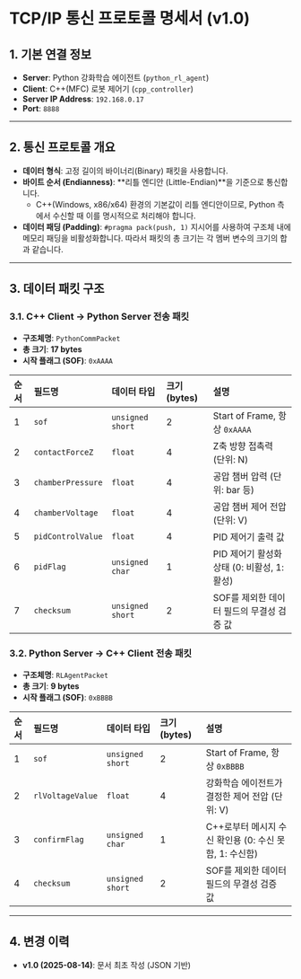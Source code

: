 # TCP/IP 통신 프로토콜 명세서 (v1.0)

## 1. 기본 연결 정보

- **Server**: Python 강화학습 에이전트 (`python_rl_agent`)
- **Client**: C++(MFC) 로봇 제어기 (`cpp_controller`)
- **Server IP Address**: `192.168.0.17`
- **Port**: `8888`

---

## 2. 통신 프로토콜 개요

- **데이터 형식**: 고정 길이의 바이너리(Binary) 패킷을 사용합니다.
- **바이트 순서 (Endianness)**: **리틀 엔디안 (Little-Endian)**을 기준으로 통신합니다.
  - C++(Windows, x86/x64) 환경의 기본값이 리틀 엔디안이므로, Python 측에서 수신할 때 이를 명시적으로 처리해야 합니다.
- **데이터 패딩 (Padding)**: `#pragma pack(push, 1)` 지시어를 사용하여 구조체 내에 메모리 패딩을 비활성화합니다. 따라서 패킷의 총 크기는 각 멤버 변수의 크기의 합과 같습니다.

---

## 3. 데이터 패킷 구조

### 3.1. C++ Client → Python Server 전송 패킷

- **구조체명**: `PythonCommPacket`
- **총 크기**: **17 bytes**
- **시작 플래그 (SOF)**: `0xAAAA`

| 순서 | 필드명             | 데이터 타입        | 크기 (bytes) | 설명                                   |
| :--- | :----------------- | :----------------- | :----------- | :------------------------------------- |
| 1    | `sof`              | `unsigned short`   | 2            | Start of Frame, 항상 `0xAAAA`          |
| 2    | `contactForceZ`    | `float`            | 4            | Z축 방향 접촉력 (단위: N)              |
| 3    | `chamberPressure`  | `float`            | 4            | 공압 챔버 압력 (단위: bar 등)          |
| 4    | `chamberVoltage`   | `float`            | 4            | 공압 챔버 제어 전압 (단위: V)          |
| 5    | `pidControlValue`  | `float`            | 4            | PID 제어기 출력 값                     |
| 6    | `pidFlag`          | `unsigned char`    | 1            | PID 제어기 활성화 상태 (0: 비활성, 1: 활성) |
| 7    | `checksum`         | `unsigned short`   | 2            | SOF를 제외한 데이터 필드의 무결성 검증 값 |

### 3.2. Python Server → C++ Client 전송 패킷

- **구조체명**: `RLAgentPacket`
- **총 크기**: **9 bytes**
- **시작 플래그 (SOF)**: `0xBBBB`

| 순서 | 필드명           | 데이터 타입      | 크기 (bytes) | 설명                                      |
| :--- | :--------------- | :--------------- | :----------- | :---------------------------------------- |
| 1    | `sof`            | `unsigned short` | 2            | Start of Frame, 항상 `0xBBBB`             |
| 2    | `rlVoltageValue` | `float`          | 4            | 강화학습 에이전트가 결정한 제어 전압 (단위: V) |
| 3    | `confirmFlag`    | `unsigned char`  | 1            | C++로부터 메시지 수신 확인용 (0: 수신 못함, 1: 수신함) |
| 4    | `checksum`       | `unsigned short` | 2            | SOF를 제외한 데이터 필드의 무결성 검증 값 |

---

## 4. 변경 이력

- **v1.0 (2025-08-14)**: 문서 최초 작성 (JSON 기반)
